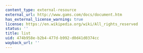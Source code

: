 ```yaml
---
content_type: external-resource
external_url: http://www.gams.com/docs/document.htm
has_external_license_warning: true
license: https://en.wikipedia.org/wiki/All_rights_reserved
status: ''
title: list
uid: 474b958e-b2b4-477d-b992-d0d41d0374cc
wayback_url: ''
---
```

